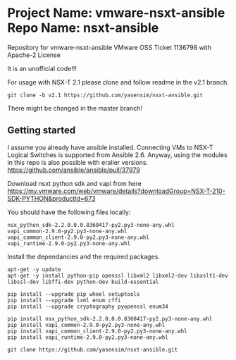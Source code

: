 # Project Name: vmware-nsxt-ansible Repo Name: nsxt-ansible
Repository for vmware-nsxt-ansible
VMware OSS Ticket 1136798 with Apache-2 License

It is an unofficial code!!!

For usage with NSX-T 2.1 please clone and follow readme in the v2.1 branch.
```
git clone -b v2.1 https://github.com/yasensim/nsxt-ansible.git
```

There might be changed in the master branch!


## Getting started

I assume you already have ansible installed. Connecting VMs to NSX-T Logical Switches is supported from Ansible 2.6. Anyway, using the modules in this repo is also possible with eralier versions.
https://github.com/ansible/ansible/pull/37979

Download nsxt python sdk and vapi from here https://my.vmware.com/web/vmware/details?downloadGroup=NSX-T-210-SDK-PYTHON&productId=673

You should have the following files locally:
```
nsx_python_sdk-2.2.0.0.0.8360417-py2.py3-none-any.whl
vapi_common-2.9.0-py2.py3-none-any.whl
vapi_common_client-2.9.0-py2.py3-none-any.whl
vapi_runtime-2.9.0-py2.py3-none-any.whl
```

Install the dependancies and the required packages.

```
apt-get -y update
apt-get -y install python-pip openssl libxml2 libxml2-dev libxslt1-dev libssl-dev libffi-dev python-dev build-essential

pip install --upgrade pip wheel setuptools 
pip install --upgrade lxml enum cffi
pip install --upgrade cryptography pyopenssl enum34

pip install nsx_python_sdk-2.2.0.0.0.8360417-py2.py3-none-any.whl
pip install vapi_common-2.9.0-py2.py3-none-any.whl
pip install vapi_common_client-2.9.0-py2.py3-none-any.whl
pip install vapi_runtime-2.9.0-py2.py3-none-any.whl
```

```
git clone https://github.com/yasensim/nsxt-ansible.git
```
